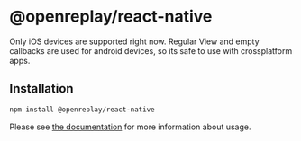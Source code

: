# @openreplay/react-native

Only iOS devices are supported right now. Regular View and empty callbacks are used for android devices,
so its safe to use with crossplatform apps.

## Installation

```sh
npm install @openreplay/react-native
```

Please see [the documentation](https://docs.openreplay.com/en/rn-sdk/) for more information about usage.
